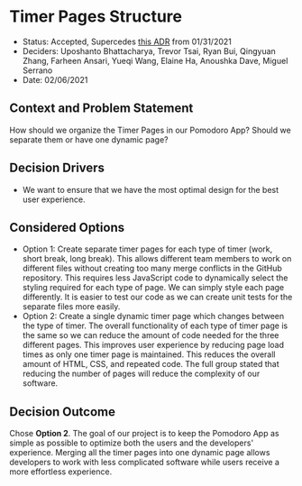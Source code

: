 # Timer Pages Structure

* Status: Accepted, Supercedes [this ADR](013121-Timer-Pages-Structure.md) from 01/31/2021
* Deciders: Uposhanto Bhattacharya, Trevor Tsai, Ryan Bui, Qingyuan Zhang, Farheen Ansari, Yueqi Wang, Elaine Ha, Anoushka Dave, Miguel Serrano
* Date: 02/06/2021

## Context and Problem Statement

How should we organize the Timer Pages in our Pomodoro App? Should we separate them or have one dynamic page?

## Decision Drivers <!-- optional -->

* We want to ensure that we have the most optimal design for the best user experience.

## Considered Options

* Option 1: Create separate timer pages for each type of timer (work, short break, long break).
  This allows different team members to work on different files without creating too many merge conflicts in the GitHub repository.
  This requires less JavaScript code to dynamically select the styling required for each type of page. We can simply style each page differently.
  It is easier to test our code as we can create unit tests for the separate files more easily.
* Option 2: Create a single dynamic timer page which changes between the type of timer.
  The overall functionality of each type of timer page is the same so we can reduce the amount of code needed for the three different pages.
  This improves user experience by reducing page load times as only one timer page is maintained.
  This reduces the overall amount of HTML, CSS, and repeated code.
  The full group stated that reducing the number of pages will reduce the complexity of our software.

## Decision Outcome

Chose **Option 2**. The goal of our project is to keep the Pomodoro App as simple as possible to optimize both the users and the developers' experience. Merging all the timer pages into one dynamic page allows developers to work with less complicated software while users receive a more effortless experience.

<!-- markdownlint-disable-file MD013 -->
